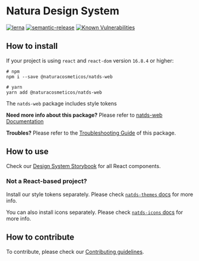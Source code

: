 # Natura Design System

[![lerna](https://img.shields.io/badge/maintained%20with-lerna-cc00ff.svg)](https://lerna.js.org/)
[![semantic-release](https://img.shields.io/badge/%20%20%F0%9F%93%A6%F0%9F%9A%80-semantic--release-e10079.svg)](https://github.com/semantic-release/semantic-release)
[![Known Vulnerabilities](https://snyk.io/test/github/natura-cosmeticos/natds-js/badge.svg?targetFile=package.json)](https://snyk.io/test/github/natura-cosmeticos/natds-js?targetFile=package.json)

## How to install

If your project is using `react` and `react-dom` version `16.8.4` or higher:

```shell script
# npm
npm i --save @naturacosmeticos/natds-web

# yarn
yarn add @naturacosmeticos/natds-web
```

The `natds-web` package includes style tokens

**Need more info about this package?** Please refer to [natds-web Documentation](./packages/web/README.md)

**Troubles?** Please refer to the [Troubleshooting Guide](./TROUBLESHOOTING.md) of this package.

## How to use

Check our [Design System Storybook](https://natds-web.natura.design/) for all React components.

### Not a React-based project?

Install our style tokens separately. Please check [`natds-themes` docs](https://github.com/natura-cosmeticos/natds-commons/tree/master/packages/natds-themes) for more info.

You can also install icons separately. Please check [`natds-icons` docs](https://github.com/natura-cosmeticos/natds-commons/tree/master/packages/natds-icons) for more info.

## How to contribute

To contribute, please check our [Contributing guidelines](./CONTRIBUTING.md).
